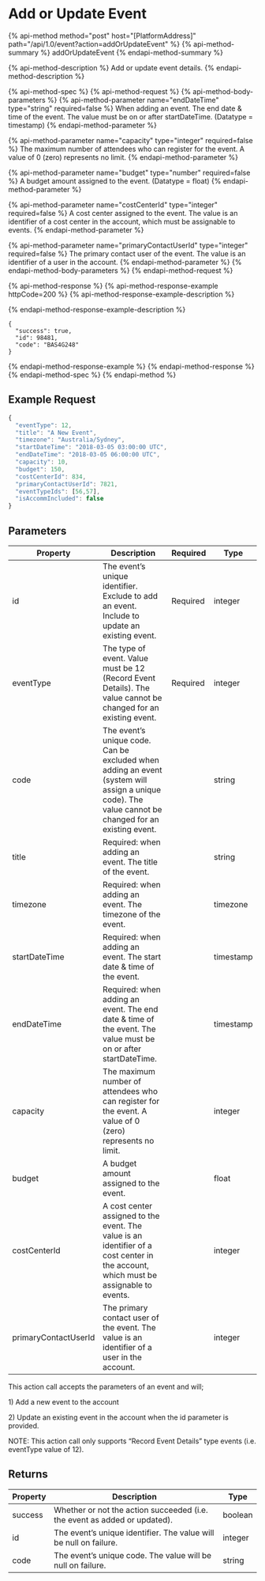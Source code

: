 # Add or Update Event

{% api-method method="post" host="\[PlatformAddress\]" path="/api/1.0/event?action=addOrUpdateEvent" %}
{% api-method-summary %}
addOrUpdateEvent
{% endapi-method-summary %}

{% api-method-description %}
Add or update event details.
{% endapi-method-description %}

{% api-method-spec %}
{% api-method-request %}
{% api-method-body-parameters %}
{% api-method-parameter name="endDateTime" type="string" required=false %}
When adding an event. The end date & time of the event. The value must be on or after startDateTime. \(Datatype = timestamp\)
{% endapi-method-parameter %}

{% api-method-parameter name="capacity" type="integer" required=false %}
The maximum number of attendees who can register for the event. A value of 0 \(zero\) represents no limit.
{% endapi-method-parameter %}

{% api-method-parameter name="budget" type="number" required=false %}
A budget amount assigned to the event. \(Datatype = float\)
{% endapi-method-parameter %}

{% api-method-parameter name="costCenterId" type="integer" required=false %}
A cost center assigned to the event. The value is an identifier of a cost center in the account, which must be assignable to events.
{% endapi-method-parameter %}

{% api-method-parameter name="primaryContactUserId" type="integer" required=false %}
The primary contact user of the event. The value is an identifier of a user in the account.
{% endapi-method-parameter %}
{% endapi-method-body-parameters %}
{% endapi-method-request %}

{% api-method-response %}
{% api-method-response-example httpCode=200 %}
{% api-method-response-example-description %}

{% endapi-method-response-example-description %}

```
{
  "success": true,
  "id": 98481,
  "code": "BAS4G248"
}
```
{% endapi-method-response-example %}
{% endapi-method-response %}
{% endapi-method-spec %}
{% endapi-method %}

## Example Request

```javascript
{
  "eventType": 12,
  "title": "A New Event",
  "timezone": "Australia/Sydney",
  "startDateTime": "2018-03-05 03:00:00 UTC",
  "endDateTime": "2018-03-05 06:00:00 UTC",
  "capacity": 10,
  "budget": 150,
  "costCenterId": 834,
  "primaryContactUserId": 7821,
  "eventTypeIds": [56,57],
  "isAccommIncluded": false
}
```

## Parameters

| Property | Description | Required | Type |
| --- | --- | --- | --- |
| id | The event’s unique identifier. Exclude to add an event. Include to update an existing event. | Required | integer |
| eventType | The type of event. Value must be 12 \(Record Event Details\). The value cannot be changed for an existing event. | Required | integer |
| code | The event’s unique code. Can be excluded when adding an event \(system will assign a unique code\). The value cannot be changed for an existing event. |  | string |
| title | Required: when adding an event. The title of the event. |  | string |
| timezone | Required: when adding an event. The timezone of the event. |  | timezone |
| startDateTime | Required: when adding an event. The start date & time of the event. |  | timestamp |
| endDateTime | Required: when adding an event. The end date & time of the event. The value must be on or after startDateTime. |  | timestamp |
| capacity | The maximum number of attendees who can register for the event. A value of 0 \(zero\) represents no limit. |  | integer |
| budget | A budget amount assigned to the event. |  | float |
| costCenterId | A cost center assigned to the event. The value is an identifier of a cost center in the account, which must be assignable to events. |  | integer |
| primaryContactUserId | The primary contact user of the event. The value is an identifier of a user in the account. |  | integer |

This action call accepts the parameters of an event and will;

1\) Add a new event to the account

2\) Update an existing event in the account when the id parameter is provided.

NOTE: This action call only supports “Record Event Details” type events \(i.e. eventType value of 12\).

## Returns

| Property | Description | Type |
| --- | --- | --- |
| success | Whether or not the action succeeded \(i.e. the event as added or updated\). | boolean |
| id | The event’s unique identifier. The value will be null on failure. | integer |
| code | The event’s unique code. The value will be null on failure. | string |

